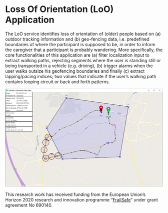 # Loss Of Orientation (LoO) Application

The LoO service identifies loss of orientation of (older) people based on (a) outdoor tracking information and (b) geo-fencing data, i.e. predefined boundaries of where the participant is supposed to be, in order to inform the caregiver that a participant is probably wandering. More specifically, the core functionalities of this application are (a) filter localization input to extract walking paths, rejecting segments where the user is standing still or being transported in a vehicle (e.g. driving), (b) trigger alarms when the user walks outsize his geofencing boundaries and finally (c) extract lapping/pacing indices; two values that indicate if the user’s walking path contains looping circuit or back and forth patterns.

![Screenshot](teaser.png)

This research work has received funding from the European Union’s Horizon 2020 research and innovation programme “[FrailSafe](http://www.frailsafe-project.eu/)” under grant agreement No 690140.
